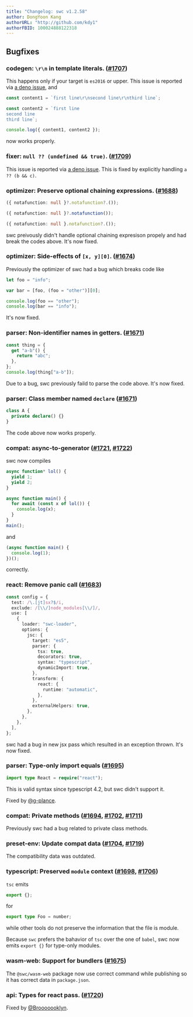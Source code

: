 ```yaml
---
title: "Changelog: swc v1.2.58"
author: DongYoon Kang
authorURL: "http://github.com/kdy1"
authorFBID: 100024888122318
---
```


## Bugfixes

### codegen: `\r\n` in template literals. ([#1707](https://github.com/swc-project/swc/pull/1707))

This happens only if your target is `es2016` or upper.
This issue is reported via [a deno issue](https://github.com/denoland/deno/issues/10282), and

```js
const content1 = `first line\r\nsecond line\r\nthird line`;

const content2 = `first line
second line
third line`;

console.log({ content1, content2 });
```

now works properly.

### fixer: `null ?? (undefined && true)`. ([#1709](https://github.com/swc-project/swc/pull/1709))

This issue is reported via [a deno issue](https://github.com/denoland/deno/issues/10668).
This is fixed by explicitly handling `a ?? (b && c)`.

### optimizer: Preserve optional chaining expressions. ([#1688](https://github.com/swc-project/swc/issues/1688))

```ts
({ notafunction: null }?.notafunction?.());
```

```ts
({ notafunction: null }?.notafunction());
```

```ts
({ notafunction: null }.notafunction?.());
```

swc preivously didn't handle optional chaining expresison propely and had break the codes above.
It's now fixed.

### optimizer: Side-effects of `[x, y][0]`. ([#1674](https://github.com/swc-project/swc/issues/1674))

Previously the optimizer of swc had a bug which breaks code like

```ts
let foo = "info";

var bar = [foo, (foo = "other")][0];

console.log(foo == "other");
console.log(bar == "info");
```

It's now fixed.

### parser: Non-identifier names in getters. ([#1671](https://github.com/swc-project/swc/issues/1671))

```ts
const thing = {
  get "a-b"() {
    return "abc";
  },
};
console.log(thing["a-b"]);
```

Due to a bug, swc previously faild to parse the code above.
It's now fixed.

### parser: Class member named `declare` ([#1671](https://github.com/swc-project/swc/issues/1671))

```ts
class A {
  private declare() {}
}
```

The code above now works properly.

### compat: async-to-generator ([#1721](https://github.com/swc-project/swc/issues/1721), [#1722](https://github.com/swc-project/swc/issues/1722))

swc now compiles

```ts
async function* lol() {
  yield 1;
  yield 2;
}

async function main() {
  for await (const x of lol()) {
    console.log(x);
  }
}
main();
```

and

```ts
(async function main() {
  console.log(1);
})();
```

correctly.

### react: Remove panic call ([#1683](https://github.com/swc-project/swc/issues/1683))

```ts
const config = {
  test: /\.[jt]sx?$/i,
  exclude: /[\\/]node_modules[\\/]/,
  use: [
    {
      loader: "swc-loader",
      options: {
        jsc: {
          target: "es5",
          parser: {
            tsx: true,
            decorators: true,
            syntax: "typescript",
            dynamicImport: true,
          },
          transform: {
            react: {
              runtime: "automatic",
            },
          },
          externalHelpers: true,
        },
      },
    },
  ],
};
```

swc had a bug in new jsx pass which resulted in an exception thrown.
It's now fixed.

### parser: Type-only import equals ([#1695](https://github.com/swc-project/swc/pull/1695))

```ts
import type React = require("react");
```

This is valid syntax since typescript 4.2, but swc didn't support it.

Fixed by [@g-plance](https://github.com/g-plane).

### compat: Private methods ([#1694](https://github.com/swc-project/swc/issues/1694), [#1702](https://github.com/swc-project/swc/issues/1702), [#1711](https://github.com/swc-project/swc/issues/1711))

Previously swc had a bug related to private class methods.

### preset-env: Update compat data ([#1704](https://github.com/swc-project/swc/issues/1704), [#1719](https://github.com/swc-project/swc/pull/1719))

The compatibility data was outdated.

### typescript: Preserved `module` context ([#1698](https://github.com/swc-project/swc/issues/1698), [#1706](https://github.com/swc-project/swc/issues/1706))

`tsc` emits

```js
export {};
```

for

```ts
export type Foo = number;
```

while other tools do not preserve the information that the file is module.

Because `swc` prefers the bahavior of `tsc` over the one of `babel`, swc now emits `export {}` for type-only modules.

### wasm-web: Support for bundlers ([#1675](https://github.com/swc-project/swc/issues/1675))

The `@swc/wasm-web` package now use correct command while publishing so it has correct data in `package.json`.

### api: Types for react pass. ([#1720](https://github.com/swc-project/swc/pull/1720))

Fixed by [@Brooooooklyn](https://github.com/Brooooooklyn).
